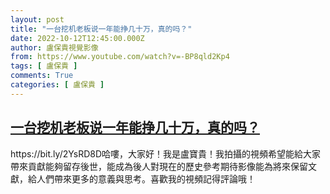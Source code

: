```yaml
---
layout: post
title: "一台挖机老板说一年能挣几十万，真的吗？"
date: 2022-10-12T12:45:00.000Z
author: 盧保貴視覺影像
from: https://www.youtube.com/watch?v=-BP8qld2Kp4
tags: [ 盧保貴 ]
comments: True
categories: [ 盧保貴 ]
---
```

<!--1665578700000-->
[一台挖机老板说一年能挣几十万，真的吗？](https://www.youtube.com/watch?v=-BP8qld2Kp4)
------

<div>
https://bit.ly/2YsRD8D哈嘍，大家好！我是盧寶貴！我拍攝的視頻希望能給大家帶來貢獻能夠留存後世，能成為後人對現在的歷史參考期待影像能為將來保留文獻，給人們帶來更多的意義與思考。喜歡我的視頻記得評論哦！
</div>
